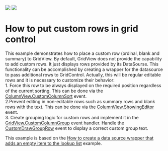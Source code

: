 <!-- default badges list -->
[![](https://img.shields.io/badge/Open_in_DevExpress_Support_Center-FF7200?style=flat-square&logo=DevExpress&logoColor=white)](https://supportcenter.devexpress.com/ticket/details/E3367)
[![](https://img.shields.io/badge/📖_How_to_use_DevExpress_Examples-e9f6fc?style=flat-square)](https://docs.devexpress.com/GeneralInformation/403183)
<!-- default badges end -->
# How to put custom rows in grid control


<p>This example demonstrates how to place a custom row (ordinal, blank and summary) to GridView. By default, GridView does not provide the capability to add custom rows. It just displays rows provided by its DataSourse. This functionality can be accomplished by creating a wrapper for the datasource to pass  additional rows to GridControl. Actually, this will be  regular editable rows and it is necessary to customize their behavior: <br />
1. Force this row to be always displayed on the required position regardless of the current sorting. This can be done via the <a href="http://documentation.devexpress.com/#WindowsForms/DevExpressXtraGridViewsBaseColumnView_CustomColumnSorttopic"><u>ColumnView.CustomColumnSort</u></a>  event.<br />
2.Prevent editing in non-editable rows such as summary rows and blank rows with the text. This can be done via the <a href="http://documentation.devexpress.com/#WindowsForms/DevExpressXtraGridViewsBaseColumnView_ShowingEditortopic"><u>ColumnView.ShowingEditor</u></a>  event.<br />
3. Create grouping logic for custom rows and implement it in the <a href="http://documentation.devexpress.com/#WindowsForms/DevExpressXtraGridViewsGridGridView_CustomColumnGrouptopic"><u>GridView.CustomColumnGroup</u></a> event handler. Handle the <a href="http://documentation.devexpress.com/#WindowsForms/DevExpressXtraGridViewsGridGridView_CustomDrawGroupRowtopic"><u>CustomDrawGroupRow</u></a> event to display a correct custom group text.</p><p>This example is based on the <a href="https://www.devexpress.com/Support/Center/p/E1180">How to create a data source wrapper that adds an empty item to the lookup list</a> example.</p><br />


<br/>


